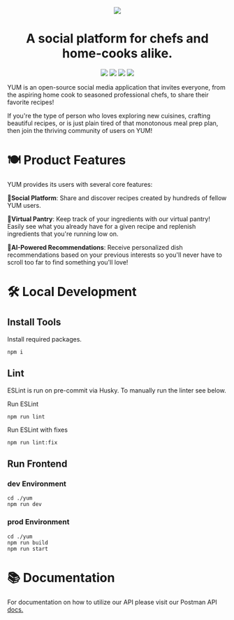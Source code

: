 <p align="center"> 
  <img src="https://github.com/jackfales/yum/assets/88995035/33c9cf42-8978-496e-ab18-2620a1b41bb1" data-canonical-src="https://github.com/jackfales/yum/assets/88995035/33c9cf42-8978-496e-ab18-2620a1b41bb1"/>
</p>
<h1 align="center">
  A social platform for chefs and home-cooks alike.
</h1>
<p align="center"> 
  <img src="https://img.shields.io/badge/next%20js-000000?style=for-the-badge&logo=nextdotjs&logoColor=white">
  <img src="https://img.shields.io/badge/React-20232A?style=for-the-badge&logo=react&logoColor=61DAFB">
  <img src="https://img.shields.io/badge/Tailwind_CSS-38B2AC?style=for-the-badge&logo=tailwind-css&logoColor=white">
  <img src="https://img.shields.io/badge/Amazon_AWS-FF9900?style=for-the-badge&logo=amazonaws&logoColor=white">
</p>

YUM is an open-source social media application that invites everyone, from the 
aspiring home cook to seasoned professional chefs, to share their favorite 
recipes!

If you're the type of person who loves exploring new cuisines, crafting 
beautiful recipes, or is just plain tired of that monotonous meal prep plan, 
then join the thriving community of users on YUM!

# 🍽 Product Features
YUM provides its users with several core features:

👥**Social Platform**: Share and discover recipes created by hundreds of fellow YUM 
users.

🥕**Virtual Pantry**: Keep track of your ingredients with our virtual pantry! 
Easily see what you already have for a given recipe and replenish ingredients 
that you're running low on.

🤖**AI-Powered Recommendations**: Receive personalized dish recommendations based 
on your previous interests so you'll never have to scroll too far to find 
something you'll love!

# 🛠️ Local Development

## Install Tools
Install required packages.
```
npm i
```
## Lint
ESLint is run on pre-commit via Husky. To manually run the linter see below.

Run ESLint
```
npm run lint
```

Run ESLint with fixes
```
npm run lint:fix
```

## Run Frontend

### dev Environment
```
cd ./yum
npm run dev
```

### prod Environment
```
cd ./yum
npm run build
npm run start
```

# 📚 Documentation
For documentation on how to utilize our API please visit our Postman API
[docs.](https://documenter.getpostman.com/view/31017970/2s9YkuYy3k)